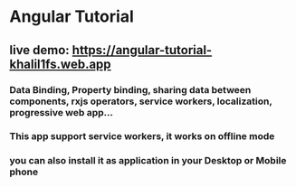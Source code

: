 # Angular Tutorial

## live demo: https://angular-tutorial-khalil1fs.web.app

### Data Binding, Property binding, sharing data between components, rxjs operators, service workers, localization, progressive web app...
### This app support service workers, it works on offline mode
### you can also install it as application in your Desktop or Mobile phone
